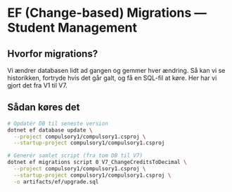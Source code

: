 # EF (Change-based) Migrations — Student Management

## Hvorfor migrations?
Vi ændrer databasen lidt ad gangen og gemmer hver ændring. 
Så kan vi se historikken, fortryde hvis det går galt, og 
få en SQL-fil at køre. Her har vi gjort det fra V1 til V7.

## Sådan køres det
```bash
# Opdatér DB til seneste version
dotnet ef database update \
  --project compulsory1/compulsory1.csproj \
  --startup-project compulsory1/compulsory1.csproj

# Generér samlet script (fra tom DB til V7)
dotnet ef migrations script 0 V7_ChangeCreditsToDecimal \
  --project compulsory1/compulsory1.csproj \
  --startup-project compulsory1/compulsory1.csproj \
  -o artifacts/ef/upgrade.sql

